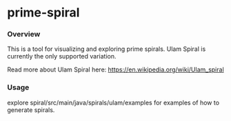# prime-spiral


### Overview
This is a tool for visualizing and exploring prime spirals. Ulam Spiral is currently the only supported variation. 

Read more about Ulam Spiral here: https://en.wikipedia.org/wiki/Ulam_spiral


### Usage
explore spiral/src/main/java/spirals/ulam/examples for examples of how to generate spirals.
